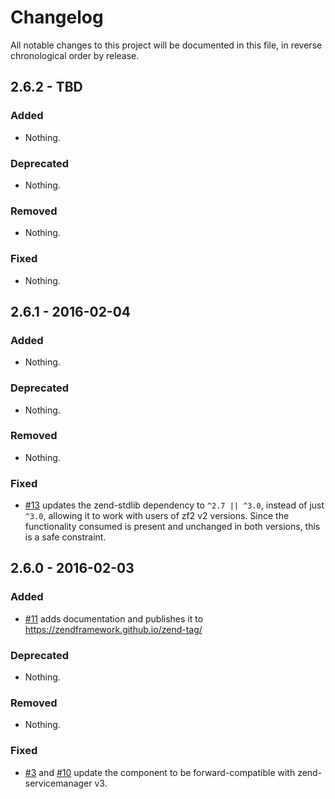 # Changelog

All notable changes to this project will be documented in this file, in reverse chronological order by release.

## 2.6.2 - TBD

### Added

- Nothing.

### Deprecated

- Nothing.

### Removed

- Nothing.

### Fixed

- Nothing.

## 2.6.1 - 2016-02-04

### Added

- Nothing.

### Deprecated

- Nothing.

### Removed

- Nothing.

### Fixed

- [#13](https://github.com/zendframework/zend-tag/pull/13) updates the
  zend-stdlib dependency to `^2.7 || ^3.0`, instead of just `^3.0`, allowing
  it to work with users of zf2 v2 versions. Since the functionality consumed is
  present and unchanged in both versions, this is a safe constraint.

## 2.6.0 - 2016-02-03

### Added

- [#11](https://github.com/zendframework/zend-tag/pull/11) adds documentation
  and publishes it to https://zendframework.github.io/zend-tag/

### Deprecated

- Nothing.

### Removed

- Nothing.

### Fixed

- [#3](https://github.com/zendframework/zend-tag/pull/3) and
  [#10](https://github.com/zendframework/zend-tag/pull/10) update the component
  to be forward-compatible with zend-servicemanager v3.
